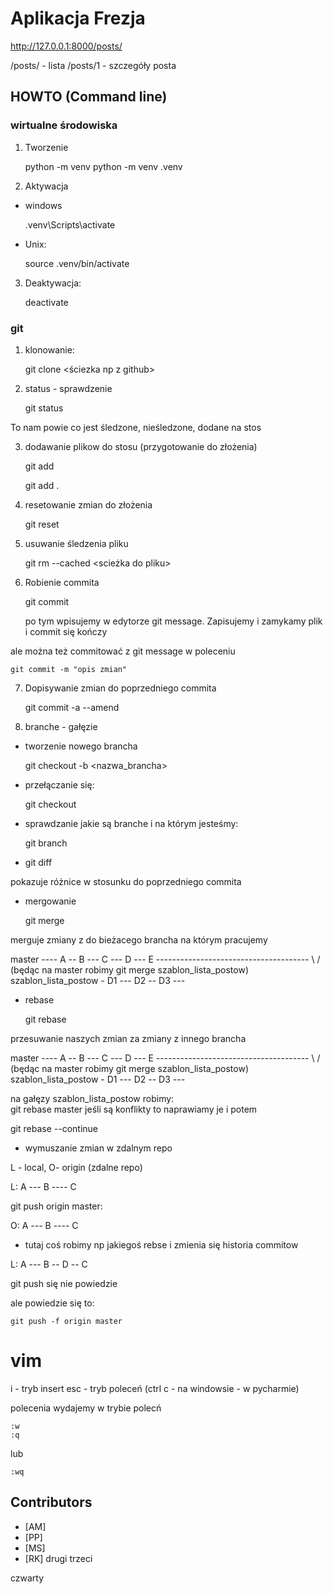 # Aplikacja Frezja

http://127.0.0.1:8000/posts/

/posts/  - lista
/posts/1 - szczegóły posta

## HOWTO (Command line)

### wirtualne środowiska

1. Tworzenie

    python -m venv <nazwategosrodowiska>
    python -m venv .venv

2. Aktywacja

* windows

    .venv\Scripts\activate

* Unix:

    source .venv/bin/activate

3. Deaktywacja:

    deactivate


### git

1. klonowanie:

    git clone <ściezka np z github>

2. status - sprawdzenie

    git status

To nam powie co jest śledzone, nieśledzone, dodane na stos

3. dodawanie plikow do stosu (przygotowanie do złożenia)

    git add <nazwa pliku>
    
    git add .

4. resetowanie zmian do złożenia

    git reset

5. usuwanie śledzenia pliku

    git rm --cached <scieżka do pliku>

6. Robienie commita

    git commit

    po tym wpisujemy w edytorze git message. Zapisujemy i zamykamy plik i commit się kończy

ale można też commitować z git message w poleceniu 

    git commit -m "opis zmian"


7. Dopisywanie zmian do poprzedniego commita

    git commit -a --amend

8. branche - gałęzie

* tworzenie nowego brancha

    git checkout -b <nazwa_brancha>

* przełączanie się:

    git checkout <nazwa brancha>

* sprawdzanie jakie są branche i na którym jesteśmy:

    git branch

* git diff

pokazuje różnice w stosunku do poprzedniego commita


* mergowanie

    git merge <nazwa brancha>

merguje zmiany z <naazwa brancha> do bieżacego brancha na którym pracujemy

master ---- A -- B --- C --- D --- E --------------------------------------
                         \                                         / (będąc na master robimy git merge szablon_lista_postow)
                         szablon_lista_postow - D1 --- D2 -- D3 ---


* rebase 

    git rebase <nazwa brancha>

przesuwanie naszych zmian za zmiany z innego brancha

master ---- A -- B --- C --- D --- E --------------------------------------
                                    \                                         / (będąc na master robimy git merge szablon_lista_postow)
                                     szablon_lista_postow - D1 --- D2 -- D3 ---

na gałęzy szablon_lista_postow robimy:  
git rebase master
jeśli są konflikty to naprawiamy je i potem

git rebase --continue

* wymuszanie zmian w zdalnym repo

L - local, O- origin (zdalne repo)

L:  A --- B ---- C

git push origin master:

O:  A --- B ---- C

- tutaj coś robimy  np jakiegoś rebse i zmienia się historia commitow

L:  A --- B -- D -- C

git push się nie powiedzie

ale powiedzie się to:

    git push -f origin master

# vim

i - tryb insert
esc - tryb poleceń  (ctrl c - na windowsie - w pycharmie) 

polecenia wydajemy w trybie polecń


    :w
    :q

lub

    :wq











## Contributors
- [AM]
- [PP]
- [MS]
- [RK]
drugi
trzeci

czwarty


